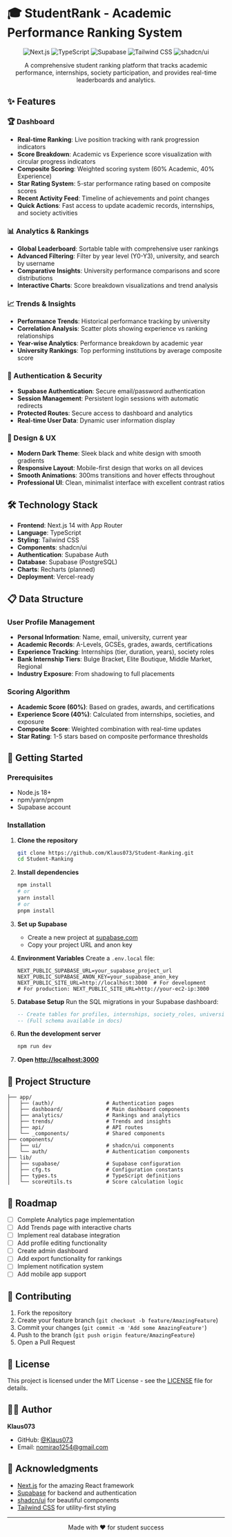 # 🎓 StudentRank - Academic Performance Ranking System

<p align="center">
  <img src="https://img.shields.io/badge/Next.js-14-black?style=for-the-badge&logo=next.js" alt="Next.js">
  <img src="https://img.shields.io/badge/TypeScript-5-blue?style=for-the-badge&logo=typescript" alt="TypeScript">
  <img src="https://img.shields.io/badge/Supabase-Auth-green?style=for-the-badge&logo=supabase" alt="Supabase">
  <img src="https://img.shields.io/badge/Tailwind-CSS-38B2AC?style=for-the-badge&logo=tailwind-css" alt="Tailwind CSS">
  <img src="https://img.shields.io/badge/shadcn/ui-Components-000000?style=for-the-badge" alt="shadcn/ui">
</p>

<p align="center">
  A comprehensive student ranking platform that tracks academic performance, internships, society participation, and provides real-time leaderboards and analytics.
</p>

## ✨ Features

### 🏆 Dashboard
- **Real-time Ranking**: Live position tracking with rank progression indicators
- **Score Breakdown**: Academic vs Experience score visualization with circular progress indicators
- **Composite Scoring**: Weighted scoring system (60% Academic, 40% Experience)
- **Star Rating System**: 5-star performance rating based on composite scores
- **Recent Activity Feed**: Timeline of achievements and point changes
- **Quick Actions**: Fast access to update academic records, internships, and society activities

### 📊 Analytics & Rankings
- **Global Leaderboard**: Sortable table with comprehensive user rankings
- **Advanced Filtering**: Filter by year level (Y0-Y3), university, and search by username
- **Comparative Insights**: University performance comparisons and score distributions
- **Interactive Charts**: Score breakdown visualizations and trend analysis

### 📈 Trends & Insights
- **Performance Trends**: Historical performance tracking by university
- **Correlation Analysis**: Scatter plots showing experience vs ranking relationships
- **Year-wise Analytics**: Performance breakdown by academic year
- **University Rankings**: Top performing institutions by average composite score

### 🔐 Authentication & Security
- **Supabase Authentication**: Secure email/password authentication
- **Session Management**: Persistent login sessions with automatic redirects
- **Protected Routes**: Secure access to dashboard and analytics
- **Real-time User Data**: Dynamic user information display

### 🎨 Design & UX
- **Modern Dark Theme**: Sleek black and white design with smooth gradients
- **Responsive Layout**: Mobile-first design that works on all devices
- **Smooth Animations**: 300ms transitions and hover effects throughout
- **Professional UI**: Clean, minimalist interface with excellent contrast ratios

## 🛠️ Technology Stack

- **Frontend**: Next.js 14 with App Router
- **Language**: TypeScript
- **Styling**: Tailwind CSS
- **Components**: shadcn/ui
- **Authentication**: Supabase Auth
- **Database**: Supabase (PostgreSQL)
- **Charts**: Recharts (planned)
- **Deployment**: Vercel-ready

## 📋 Data Structure

### User Profile Management
- **Personal Information**: Name, email, university, current year
- **Academic Records**: A-Levels, GCSEs, grades, awards, certifications
- **Experience Tracking**: Internships (tier, duration, years), society roles
- **Bank Internship Tiers**: Bulge Bracket, Elite Boutique, Middle Market, Regional
- **Industry Exposure**: From shadowing to full placements

### Scoring Algorithm
- **Academic Score (60%)**: Based on grades, awards, and certifications
- **Experience Score (40%)**: Calculated from internships, societies, and exposure
- **Composite Score**: Weighted combination with real-time updates
- **Star Rating**: 1-5 stars based on composite performance thresholds

## 🚀 Getting Started

### Prerequisites
- Node.js 18+ 
- npm/yarn/pnpm
- Supabase account

### Installation

1. **Clone the repository**
   ```bash
   git clone https://github.com/Klaus073/Student-Ranking.git
   cd Student-Ranking
   ```

2. **Install dependencies**
   ```bash
   npm install
   # or
   yarn install
   # or
   pnpm install
   ```

3. **Set up Supabase**
   - Create a new project at [supabase.com](https://supabase.com)
   - Copy your project URL and anon key

4. **Environment Variables**
   Create a `.env.local` file:
   ```env
   NEXT_PUBLIC_SUPABASE_URL=your_supabase_project_url
   NEXT_PUBLIC_SUPABASE_ANON_KEY=your_supabase_anon_key
   NEXT_PUBLIC_SITE_URL=http://localhost:3000  # For development
   # For production: NEXT_PUBLIC_SITE_URL=http://your-ec2-ip:3000
   ```

5. **Database Setup**
   Run the SQL migrations in your Supabase dashboard:
   ```sql
   -- Create tables for profiles, internships, society_roles, universities
   -- (Full schema available in docs)
   ```

6. **Run the development server**
   ```bash
   npm run dev
   ```

7. **Open [http://localhost:3000](http://localhost:3000)**

## 📁 Project Structure

```
├── app/
│   ├── (auth)/                 # Authentication pages
│   ├── dashboard/              # Main dashboard components
│   ├── analytics/              # Rankings and analytics
│   ├── trends/                 # Trends and insights
│   ├── api/                    # API routes
│   └── _components/            # Shared components
├── components/
│   ├── ui/                     # shadcn/ui components
│   └── auth/                   # Authentication components
├── lib/
│   ├── supabase/               # Supabase configuration
│   ├── cfg.ts                  # Configuration constants
│   ├── types.ts                # TypeScript definitions
│   └── scoreUtils.ts           # Score calculation logic
```

## 🎯 Roadmap

- [ ] Complete Analytics page implementation
- [ ] Add Trends page with interactive charts
- [ ] Implement real database integration
- [ ] Add profile editing functionality
- [ ] Create admin dashboard
- [ ] Add export functionality for rankings
- [ ] Implement notification system
- [ ] Add mobile app support

## 🤝 Contributing

1. Fork the repository
2. Create your feature branch (`git checkout -b feature/AmazingFeature`)
3. Commit your changes (`git commit -m 'Add some AmazingFeature'`)
4. Push to the branch (`git push origin feature/AmazingFeature`)
5. Open a Pull Request

## 📝 License

This project is licensed under the MIT License - see the [LICENSE](LICENSE) file for details.

## 👨‍💻 Author

**Klaus073**
- GitHub: [@Klaus073](https://github.com/Klaus073)
- Email: nomirao1254@gmail.com

## 🙏 Acknowledgments

- [Next.js](https://nextjs.org) for the amazing React framework
- [Supabase](https://supabase.com) for backend and authentication
- [shadcn/ui](https://ui.shadcn.com) for beautiful components
- [Tailwind CSS](https://tailwindcss.com) for utility-first styling

---

<p align="center">Made with ❤️ for student success</p>
